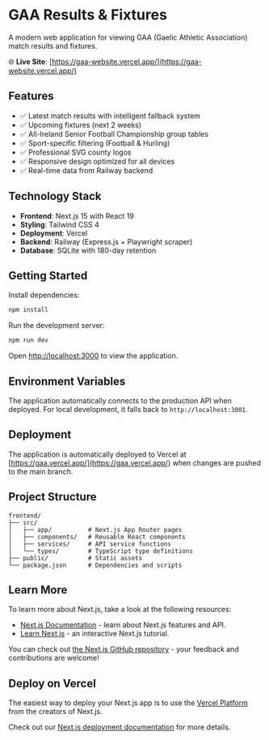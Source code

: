 # GAA Results & Fixtures

A modern web application for viewing GAA (Gaelic Athletic Association) match results and fixtures.

🌐 **Live Site**: [https://gaa-website.vercel.app/](https://gaa-website.vercel.app/)

## Features

- ✅ Latest match results with intelligent fallback system
- ✅ Upcoming fixtures (next 2 weeks)
- ✅ All-Ireland Senior Football Championship group tables
- ✅ Sport-specific filtering (Football & Hurling)
- ✅ Professional SVG county logos
- ✅ Responsive design optimized for all devices
- ✅ Real-time data from Railway backend

## Technology Stack

- **Frontend**: Next.js 15 with React 19
- **Styling**: Tailwind CSS 4
- **Deployment**: Vercel
- **Backend**: Railway (Express.js + Playwright scraper)
- **Database**: SQLite with 180-day retention

## Getting Started

Install dependencies:
```bash
npm install
```

Run the development server:
```bash
npm run dev
```

Open [http://localhost:3000](http://localhost:3000) to view the application.

## Environment Variables

The application automatically connects to the production API when deployed. For local development, it falls back to `http://localhost:3001`.

## Deployment

The application is automatically deployed to Vercel at [https://gaa.vercel.app/](https://gaa.vercel.app/) when changes are pushed to the main branch.

## Project Structure

```
frontend/
├── src/
│   ├── app/          # Next.js App Router pages
│   ├── components/   # Reusable React components
│   ├── services/     # API service functions
│   └── types/        # TypeScript type definitions
├── public/           # Static assets
└── package.json      # Dependencies and scripts
```

## Learn More

To learn more about Next.js, take a look at the following resources:

- [Next.js Documentation](https://nextjs.org/docs) - learn about Next.js features and API.
- [Learn Next.js](https://nextjs.org/learn) - an interactive Next.js tutorial.

You can check out [the Next.js GitHub repository](https://github.com/vercel/next.js) - your feedback and contributions are welcome!

## Deploy on Vercel

The easiest way to deploy your Next.js app is to use the [Vercel Platform](https://vercel.com/new?utm_medium=default-template&filter=next.js&utm_source=create-next-app&utm_campaign=create-next-app-readme) from the creators of Next.js.

Check out our [Next.js deployment documentation](https://nextjs.org/docs/app/building-your-application/deploying) for more details.
